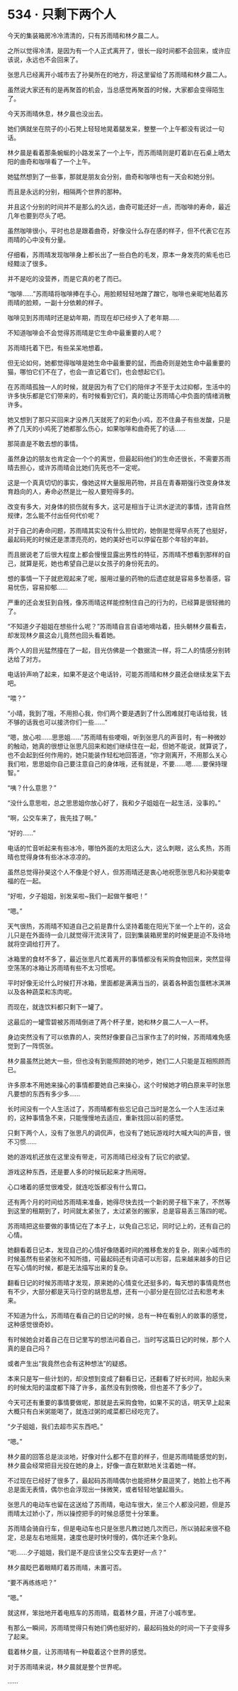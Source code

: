 # 534 · 只剩下两个人

今天的集装箱房冷冷清清的，只有苏雨晴和林夕晨二人。

之所以觉得冷清，是因为有一个人正式离开了，很长一段时间都不会回来，或许应该说，永远也不会回来了。

张思凡已经离开小城市去了孙昊所在的地方，将这里留给了苏雨晴和林夕晨二人。

虽然说大家还有的是再聚首的机会，当总感觉再聚首的时候，大家都会变得陌生了。

今天苏雨晴休息，林夕晨也没出去。

她们俩就坐在院子的小石凳上轻轻地晃着腿发呆，整整一个上午都没有说过一句话。

林夕晨是看着那条蜿蜒的小路发呆了一个上午，而苏雨晴则是盯着趴在石桌上晒太阳的曲奇和咖啡看了一个上午。

她猛然想到了一些事，那就是朋友会分别，曲奇和咖啡也有一天会和她分别。

而且是永远的分别，相隔两个世界的那种。

并且这个分别的时间并不是那么的久远，曲奇可能还好一点，而咖啡的寿命，最近几年也要到尽头了吧。

虽然咖啡很小，平时也总是跟着曲奇，好像没什么存在感的样子，但不代表它在苏雨晴的心中没有分量。

仔细看，苏雨晴发现咖啡身上都长出了一些白色的毛发，原本一身发亮的紫毛也已经黯淡了很多。

并不是吃的没营养，而是它真的老了而已。

“咖啡……”苏雨晴将咖啡捧在手心，用脸颊轻轻地蹭了蹭它，咖啡也亲昵地贴着苏雨晴的脸颊，一副十分依赖的样子。

咖啡见到苏雨晴时还是幼年期，而现在却已经步入了老年期……

不知道咖啡会不会觉得苏雨晴是它生命中最重要的人呢？

苏雨晴托着下巴，有些呆呆地想着。

但无论如何，她都觉得咖啡是她生命中最重要的鼠，而曲奇则是她生命中最重要的猫，哪怕它们不在了，也会一直记着它们，也会想起它们。

在苏雨晴孤独一人的时候，就是因为有了它们的陪伴才不至于太过抑郁，生活中的许多快乐都是它们带来的，有时候看到它们，真的能让苏雨晴心中负面的情绪消散许多。

她又想到了那只买回来才没养几天就死了的彩色小鸡，忍不住鼻子有些发酸，只是养了几天的小鸡死了她都那么伤心，如果咖啡和曲奇死了的话……

那简直是不敢去想的事情。

虽然身边的朋友也肯定会一个个的离世，但最起码他们的生命还很长，不需要苏雨晴去担心，或许苏雨晴会比她们先死也不一定呢。

这是一个真真切切的事实，像她这样大量服用药物，并且在青春期强行改变身体发育趋向的人，寿命必然是比一般人要短得多的。

改变有多大，对身体的损伤就有多大，这可是相当于让洪水逆流的事情，违背自然规律，怎么能不付出任何代价呢？

对于自己的寿命问题，苏雨晴其实没有什么担忧的，她倒是觉得早点死了也挺好，最起码死的时候还是漂漂亮亮的，她的美好也可以停留在那个年轻的年龄。

而且据说老了后很大程度上都会慢慢显露出男性的特征，苏雨晴不想看到那样的自己，就算是死，她也希望自己是以女孩子的身份死去的。

想的事情一下子就悲观起来了呢，服用过量的药物的后遗症就是容易多愁善感，容易忧伤，容易抑郁……

严重的还会发狂到自残，像苏雨晴这样能控制住自己的行为的，已经算是很轻微的了。

“不知道夕子姐姐在想些什么呢？”苏雨晴自言自语地嘀咕着，扭头朝林夕晨看去，却发现林夕晨这会儿竟然也回头看着她。

两个人的目光猛然撞在了一起，目光仿佛是一个数据流一样，将二人的情感分别转达给了对方。

电话铃声响了起来，如果不是这个电话铃，可能苏雨晴和林夕晨还会继续发呆下去吧。

“喂？”

“小晴，我到了哦，不用担心我，你们两个要是遇到了什么困难就打电话给我，钱不够的话我也可以接济你们一些……”

“嗯，放心啦……思思姐……”苏雨晴有些哽咽，听到张思凡的声音时，有一种微妙的触动，她真的很想让张思凡回来和她们继续住在一起，但她不能说，就算说了，也不会起到任何作用的，她只能装作轻松地回答道，“你才刚离开，不用那么关心我们啦，思思姐你自己要注意自己的身体哦，还有就是，不要……嗯……要保持理智。”

“咦？什么意思？”

“没什么意思啦，总之思思姐你放心好了，我和夕子姐姐在一起生活，没事的。”

“啊，公交车来了，我先挂了啊。”

“好的……”

电话的忙音听起来有些冰冷，哪怕外面的太阳这么大，这么刺眼，这么炙热，苏雨晴也觉得身体有些冰冰凉凉的。

虽然总觉得孙昊这个人不像是个好人，但苏雨晴还是衷心地祝愿张思凡和孙昊能幸福的在一起。

“好啦，夕子姐姐，别发呆啦\~我们一起做午餐吧！”

“嗯。”

天气很热，苏雨晴不知道自己之前是靠什么坚持着能在阳光下坐一个上午的，这会儿只是在外面待一会儿就觉得汗流浃背了，回到集装箱房里的时候更是迫不及待地就将空调给打开了。

冰箱里的食材不多了，最近张思凡忙着离开的事情都没有采购食物回来，突然显得空荡荡的冰箱让苏雨晴有些不太习惯呢。

平时好像无论什么时候打开冰箱，里面都是满满当当的，装着各种面包蛋糕冰淇淋以及各种蔬菜和冻肉呢。

而现在，就连饮料都只剩下一罐了。

这最后的一罐雪碧被苏雨晴倒进了两个杯子里，她和林夕晨二人一人一杯。

身边突然没有了可以依靠的人，突然好像要自己当家作主了的时候，苏雨晴难免感觉到了一阵慌张。

林夕晨虽然比她大一些，但也没有到能照顾她的地步，她们二人只能是互相照顾而已。

许多原本不用她来操心的事情都要她自己来操心，这个时候她才明白原来平时张思凡要想的东西有多少多……

长时间没有一个人生活过了，苏雨晴都有些忘记自己当时是怎么一个人生活过来的，这种事情急不来，只能慢慢地去适应，重新找回以前的感觉。

只剩下两个人，没有了张思凡的调侃声，也没有了她玩游戏时大喊大叫的声音，很不习惯……

她的游戏机还放在这里没有带走，可苏雨晴已经没有了玩它的欲望。

游戏这种东西，还是要人多的时候玩起来才热闹呀。

心口堵着的感觉很难受，就连吃饭都没有什么胃口。

还有两个月的时间给苏雨晴来准备，她得尽快去找一个新的房子租下来了，不然等到这里的租期到了，时间就太紧张了，太过紧张的搬家，总是容易丢三落四的呢。

苏雨晴把这些要做的事情记在了本子上，以免自己忘记，同时记上的，还有自己的心情。

她翻看着日记本，发现自己的心情好像随着时间的推移愈发的复杂，刚来小城市的时候虽然有些紧张和不知所措，可最起码还有词语可以形容，后来越来越多的日记在写心情的时候，都是无法描写出来的复杂。

翻看日记的时候苏雨晴才发现，原来她的心情变化还挺多的，每天想的事情竟然也有不少，大部分都是天马行空的胡思乱想，还有一小部分是在回忆过去和思考未来。

不知道为什么，苏雨晴在看自己的日记的时候，总有一种在看别人的故事的感觉，这种感觉很奇妙。

有时候她会对着自己在日记里写的想法问着自己，当时写这篇日记的时候，那个人真的是自己吗？

或者产生出“我竟然也会有这种想法”的疑惑。

本来只是写一些计划的，却没想到变成了翻看日记，还翻看了好长时间，抬起头来的时候太阳的温度都下降了许多，虽然没有到傍晚，但也差不了多少了。

今天可还有重要的事情要做呢，那就是去采购食物，如果不买的话，明天早上起来大概只有白米粥能喝了，就连过粥的咸菜都已经吃完了。

“夕子姐姐，我们去超市买东西吧。”

“嗯。”

林夕晨的回答总是淡淡地，好像对什么都不在意的样子，但是苏雨晴能感觉的到，林夕晨会经常把目光投在她的身上，好像一直在默默地关注着她一样。

不过现在已经好了很多了，最起码苏雨晴偶尔也能把林夕晨逗笑了，她脸上也不再总是面无表情，偶尔也会浮现出一抹微笑，或者轻轻地皱起眉头。

张思凡的电动车也留在这送给了苏雨晴，电动车很大，坐三个人都没问题，但是苏雨晴太过娇小了，所以操控把手的时候总感觉十分笨重。

苏雨晴会骑自行车，但是电动车也只是张思凡教过她几次而已，所以骑起来很不稳定，总是左右地摇晃，速度也是时快时慢的，偶尔还来个急刹。

“呃……夕子姐姐，我们是不是应该坐公交车去更好一点？”

林夕晨眨巴着眼睛盯着苏雨晴，未置可否。

“要不再练练吧？”

“嗯。”

就这样，笨拙地开着电瓶车的苏雨晴，载着林夕晨，开进了小城市里。

有那么一瞬间，苏雨晴觉得只有她们俩也挺好的，最起码独处的时间一下子变得多了起来。

载着林夕晨，让苏雨晴有一种载着这个世界的感觉。

对于苏雨晴来说，林夕晨就是整个世界呢。

……
